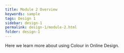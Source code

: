```yaml
---
title: Module 2 Overview
keywords: sample
tags: Design 1
sidebar: design-1
permalink: design-1/module-2.html
folder: design-1
---
```


Here we learn more about using Colour in Online Design.

